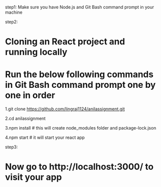 step1: Make sure you have Node.js and Git Bash command prompt in your machine

step2: 
# Cloning an React project and running locally
# Run the below following commands in Git Bash command prompt one by one in order

 1.git clone https://github.com/lingraj1124/anilassignment.git
 
 2.cd anilassignment
 
 3.npm install # this will create node_modules folder and package-lock.json
 
 4.npm start # it will start your react app

step3: 
# Now go to http://localhost:3000/ to visit your app
